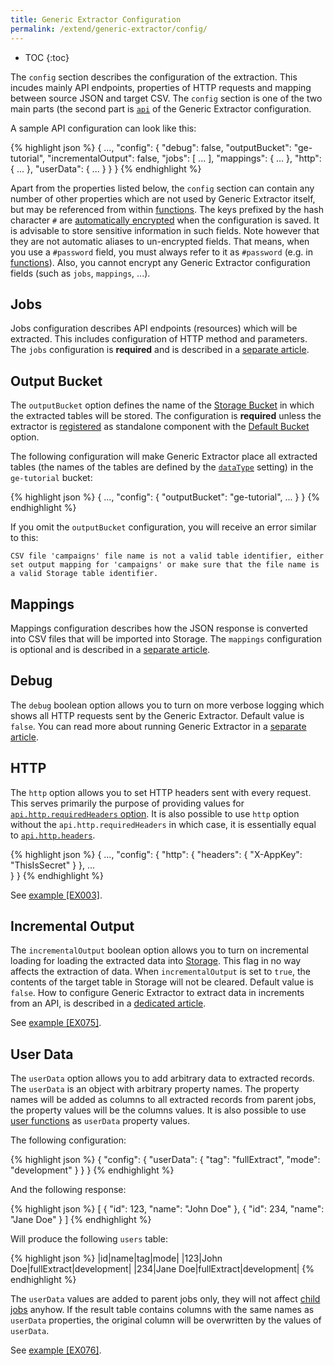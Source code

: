 ```yaml
---
title: Generic Extractor Configuration
permalink: /extend/generic-extractor/config/
---
```


* TOC
{:toc}

The `config` section describes the configuration of the extraction. This incudes mainly 
API endpoints, properties of HTTP requests and mapping between source JSON and target CSV.
The `config` section is one of the two main parts 
(the second part is [`api`](/extend/generic-extractor/api/) of the Generic Extractor configuration.

A sample API configuration can look like this:

{% highlight json %}
{
    ...,
    "config": {
        "debug": false,
        "outputBucket": "ge-tutorial",
        "incrementalOutput": false,
        "jobs": [
            ...
        ],
        "mappings": {
            ...
        },
        "http": {
            ...
        },
        "userData": {
            ...
        }
    }
}
{% endhighlight %}

Apart from the properties listed below, the `config` section can contain any number of
other properties which are not used by Generic Extractor itself, but may be referenced
from within [functions](/extend/generic-extractor/functions/). The keys prefixed by
the hash character `#` are [automatically encrypted](/overview/encryption/) when the configuration is
saved. It is advisable to store sensitive information in such fields. Note however that they 
are not automatic aliases to un-encrypted fields. That means, when you use a `#password` field, you 
must always refer to it as `#password` (e.g. in [functions](/extend/generic-extractor/functions)).
Also, you cannot encrypt any Generic Extractor configuration fields (such as `jobs`, `mappings`, ...).

## Jobs
Jobs configuration describes API endpoints (resources) which will be extracted. This
includes configuration of HTTP method and parameters. The `jobs` configuration is 
**required** and is described in a [separate article](/extend/generic-extractor/config/jobs/).

## Output Bucket
The `outputBucket` option defines the name of the [Storage Bucket](https://help.keboola.com/storage/buckets/) 
in which the extracted tables will be stored. The configuration is **required** unless
the extractor is [registered](/extend/generic-extractor/registration/) as standalone component with the 
[Default Bucket](/extend/common-interface/folders/#default-bucket) option.

The following configuration will make Generic Extractor place all extracted tables 
(the names of the tables are defined by the [`dataType`](/extend/generic-extractor/jobs/#dataType) setting) 
in the `ge-tutorial` bucket:

{% highlight json %}
{
    ...,
    "config": {
        "outputBucket": "ge-tutorial",
        ...
    }
}
{% endhighlight %}

If you omit the `outputBucket` configuration, you will receive an error similar to this:

    CSV file 'campaigns' file name is not a valid table identifier, either set output mapping for 'campaigns' or make sure that the file name is a valid Storage table identifier.

## Mappings
Mappings configuration describes how the JSON response is converted into 
CSV files that will be imported into Storage. The `mappings` configuration is optional and 
is described in a [separate article](/extend/generic-extractor/config/mappings/).

## Debug
The `debug` boolean option allows you to turn on more verbose logging which shows 
all HTTP requests sent by the Generic Extractor. Default value is `false`.
You can read more about running Generic Extractor in a 
[separate article](/extend/generic-extractor/running/).

## HTTP
The `http` option allows you to set HTTP headers sent with every request. This
serves primarily the purpose of providing values for 
[`api.http.requiredHeaders` option](/extend/generic-extractor/api/#required-headers).
It is also possible to use `http` option without the `api.http.requiredHeaders` in 
which case, it is essentially equal to [`api.http.headers`](/extend/generic-extractor/api/#default-headers).

{% highlight json %}
{
    ...,
    "config": {
        "http": {
            "headers": {
                "X-AppKey": "ThisIsSecret"
            }
        },
        ...        
    }
}
{% endhighlight %}

See [example [EX003]](https://github.com/keboola/generic-extractor/tree/master/doc/examples/074-http-headers).

## Incremental Output
The `incrementalOutput` boolean option allows you to turn on incremental loading for loading 
the extracted data into [Storage](http://help.keboola.com/storage/). This flag in no way affects
the extraction of data. When `incrementalOutput` is set to `true`, the contents of the target 
table in Storage will not be cleared. Default value is `false`. How to configure
Generic Extractor to extract data in increments from an API, is described in a 
[dedicated article](/extend/generic-extractor/incremental/).

See [example [EX075]](https://github.com/keboola/generic-extractor/tree/master/doc/examples/075-incremental-output).

## User Data
The `userData` option allows you to add arbitrary data to extracted records. 
The `userData` is an object with arbitrary property names. The property names will be added as columns to all 
extracted records from parent jobs, the property values will be the columns values. It is also possible to 
use [user functions](/extend/generic-extractor/user-functions/) as `userData` property values.

The following configuration:

{% highlight json %}
{
    "config": {
        "userData": {
            "tag": "fullExtract",
            "mode": "development"
        }
    }
}
{% endhighlight %}

And the following response:

{% highlight json %}
[
    {
        "id": 123,
        "name": "John Doe"
    },
    {
        "id": 234,
        "name": "Jane Doe"
    }
]
{% endhighlight %}

Will produce the following `users` table:

{% highlight json %}
|id|name|tag|mode|
|123|John Doe|fullExtract|development|
|234|Jane Doe|fullExtract|development|
{% endhighlight %}

The `userData` values are added to parent jobs only, they will not affect 
[child jobs](/extend/generic-extractor/config/jobs/children) anyhow. If the result table contains
columns with the same names as `userData` properties, the original column will be overwritten 
by the values of `userData`.

See [example [EX076]](https://github.com/keboola/generic-extractor/tree/master/doc/examples/076-user-data).
